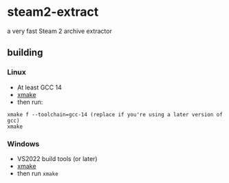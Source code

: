 # steam2-extract
a very fast Steam 2 archive extractor

## building

### Linux

* At least GCC 14
* [xmake](https://xmake.io)
* then run:
```
xmake f --toolchain=gcc-14 (replace if you're using a later version of gcc)
xmake
```

### Windows

* VS2022 build tools (or later)
* [xmake](https://xmake.io)
* then run `xmake`
